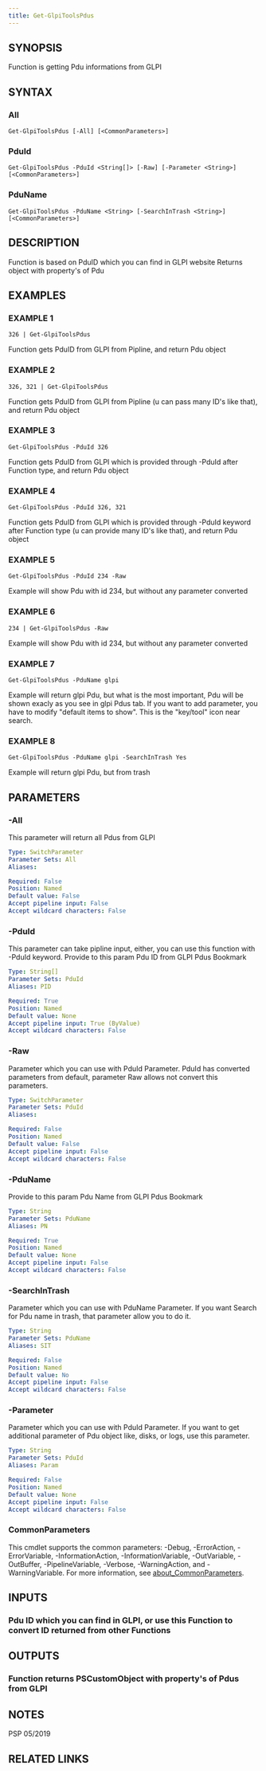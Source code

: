 ```yaml
---
title: Get-GlpiToolsPdus
---
```


## SYNOPSIS
Function is getting Pdu informations from GLPI

## SYNTAX

### All
```
Get-GlpiToolsPdus [-All] [<CommonParameters>]
```

### PduId
```
Get-GlpiToolsPdus -PduId <String[]> [-Raw] [-Parameter <String>] [<CommonParameters>]
```

### PduName
```
Get-GlpiToolsPdus -PduName <String> [-SearchInTrash <String>] [<CommonParameters>]
```

## DESCRIPTION
Function is based on PduID which you can find in GLPI website
Returns object with property's of Pdu

## EXAMPLES

### EXAMPLE 1
```
326 | Get-GlpiToolsPdus
```

Function gets PduID from GLPI from Pipline, and return Pdu object

### EXAMPLE 2
```
326, 321 | Get-GlpiToolsPdus
```

Function gets PduID from GLPI from Pipline (u can pass many ID's like that), and return Pdu object

### EXAMPLE 3
```
Get-GlpiToolsPdus -PduId 326
```

Function gets PduID from GLPI which is provided through -PduId after Function type, and return Pdu object

### EXAMPLE 4
```
Get-GlpiToolsPdus -PduId 326, 321
```

Function gets PduID from GLPI which is provided through -PduId keyword after Function type (u can provide many ID's like that), and return Pdu object

### EXAMPLE 5
```
Get-GlpiToolsPdus -PduId 234 -Raw
```

Example will show Pdu with id 234, but without any parameter converted

### EXAMPLE 6
```
234 | Get-GlpiToolsPdus -Raw
```

Example will show Pdu with id 234, but without any parameter converted

### EXAMPLE 7
```
Get-GlpiToolsPdus -PduName glpi
```

Example will return glpi Pdu, but what is the most important, Pdu will be shown exacly as you see in glpi Pdus tab.
If you want to add parameter, you have to modify "default items to show".
This is the "key/tool" icon near search.

### EXAMPLE 8
```
Get-GlpiToolsPdus -PduName glpi -SearchInTrash Yes
```

Example will return glpi Pdu, but from trash

## PARAMETERS

### -All
This parameter will return all Pdus from GLPI

```yaml
Type: SwitchParameter
Parameter Sets: All
Aliases:

Required: False
Position: Named
Default value: False
Accept pipeline input: False
Accept wildcard characters: False
```

### -PduId
This parameter can take pipline input, either, you can use this function with -PduId keyword.
Provide to this param Pdu ID from GLPI Pdus Bookmark

```yaml
Type: String[]
Parameter Sets: PduId
Aliases: PID

Required: True
Position: Named
Default value: None
Accept pipeline input: True (ByValue)
Accept wildcard characters: False
```

### -Raw
Parameter which you can use with PduId Parameter.
PduId has converted parameters from default, parameter Raw allows not convert this parameters.

```yaml
Type: SwitchParameter
Parameter Sets: PduId
Aliases:

Required: False
Position: Named
Default value: False
Accept pipeline input: False
Accept wildcard characters: False
```

### -PduName
Provide to this param Pdu Name from GLPI Pdus Bookmark

```yaml
Type: String
Parameter Sets: PduName
Aliases: PN

Required: True
Position: Named
Default value: None
Accept pipeline input: False
Accept wildcard characters: False
```

### -SearchInTrash
Parameter which you can use with PduName Parameter.
If you want Search for Pdu name in trash, that parameter allow you to do it.

```yaml
Type: String
Parameter Sets: PduName
Aliases: SIT

Required: False
Position: Named
Default value: No
Accept pipeline input: False
Accept wildcard characters: False
```

### -Parameter
Parameter which you can use with PduId Parameter. 
If you want to get additional parameter of Pdu object like, disks, or logs, use this parameter.

```yaml
Type: String
Parameter Sets: PduId
Aliases: Param

Required: False
Position: Named
Default value: None
Accept pipeline input: False
Accept wildcard characters: False
```

### CommonParameters
This cmdlet supports the common parameters: -Debug, -ErrorAction, -ErrorVariable, -InformationAction, -InformationVariable, -OutVariable, -OutBuffer, -PipelineVariable, -Verbose, -WarningAction, and -WarningVariable. For more information, see [about_CommonParameters](http://go.microsoft.com/fwlink/?LinkID=113216).

## INPUTS

### Pdu ID which you can find in GLPI, or use this Function to convert ID returned from other Functions
## OUTPUTS

### Function returns PSCustomObject with property's of Pdus from GLPI
## NOTES
PSP 05/2019

## RELATED LINKS
